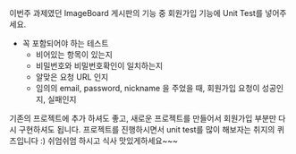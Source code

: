 이번주 과제였던 ImageBoard 게시판의 기능 중 회원가입 기능에 Unit Test를 넣어주세요.

* 꼭 포함되어야 하는 테스트
  * 비어있는 항목이 있는지
  * 비밀번호와 비밀번호확인이 일치하는지
  * 알맞은 요청 URL 인지
  * 임의의 email, password, nickname 을 주었을 때, 회원가입 요청이 성공인지, 실패인지

기존의 프로젝트에 추가 하셔도 좋고, 새로운 프로젝트를 만들어서 회원가입 부분만 다시 구현하셔도 됩니다. 프로젝트를 진행하시면서 unit test를 많이 해보자는 취지의 퀴즈입니다 :) 쉬엄쉬엄 하시고 식사 맛있게하세요~~~
